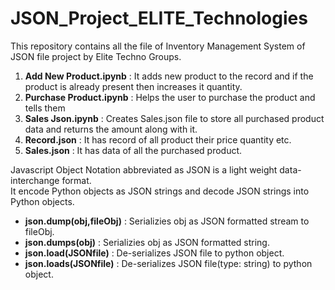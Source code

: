 # JSON_Project_ELITE_Technologies     

This repository contains all the file of Inventory Management System of JSON file project by Elite Techno Groups.     

  1. **Add New Product.ipynb** : It adds new product to the record and if the product is already present then increases it quantity.    
  2. **Purchase Product.ipynb** : Helps the user to purchase the product and tells them
  3. **Sales Json.ipynb** : Creates Sales.json file to store all purchased product data and returns the amount along with it.
  4. **Record.json** : It has record of all product their price quantity etc.    
  5. **Sales.json** : It has data of all the purchased product.     

Javascript Object Notation abbreviated as JSON is a light weight data-interchange format.     
It encode Python objects as JSON strings and decode JSON strings into Python objects.    

 - **json.dump(obj,fileObj)** : Serializies obj as JSON formatted stream to fileObj.      
 - **json.dumps(obj)** : Serializies obj as JSON formatted string.      
 - **json.load(JSONfile)** : De-serializes JSON file to python object.    
 - **json.loads(JSONfile)** : De-serializes JSON file(type: string) to python object.    
